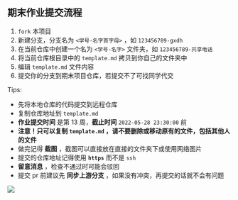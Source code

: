 ## 期末作业提交流程

1. `fork` 本项目
2. 新建分支，分支名为 `<学号-名字首字母>` ，如 `123456789-gxdh` 
3. 在当前仓库中创建一个名为 `<学号-名字>` 文件夹，如 `123456789-共享电话`
4. 将当前仓库根目录中的 `template.md` 拷贝到你自己的文件夹中
5. 编辑 `template.md` 文件内容
6. 提交你的分支到期末项目仓库，若提交不了可找同学代交

Tips:

- 先将本地仓库的代码提交到远程仓库
- 复制仓库地址到 `template.md` 
- **作业提交时间** 是第 13 周，**截止时间** `2022-05-28 23:30:00` 前
- **注意！只可以复制 `template.md` ，请不要删除或移动原有的文件，包括其他人的文件**
- 做完记得 **截图** ，截图可以直接放在直接的文件夹下或使用网络图片
- 提交的仓库地址记得使用 **`https`** 而不是 `ssh`
- **留意消息** ，检查不通过时可能会驳回
- 提交 pr 前建议先 **同步上游分支** ，如果没有冲突，再提交的话就不会有问题

![](https://s1.328888.xyz/2022/05/22/dwrrm.png)
